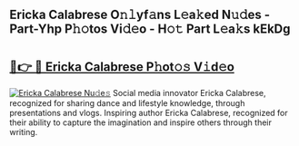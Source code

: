 ## Ericka Calabrese O𝚗𝚕yf𝚊ns L𝚎a𝚔ed N𝚞𝚍es - Part-Yhp P𝚑𝚘tos Vi𝚍𝚎o - H𝚘𝚝 Part L𝚎a𝚔s kEkDg

# <h2><a href="http://kf51b46.oniu.top/?m=Ericka+Calabrese">🔗👉 🔴 Ericka Calabrese P𝚑ot𝚘𝚜 V𝚒d𝚎o</a></h2>

[![Ericka Calabrese Nu𝚍e𝚜](https://i.imgur.com/0qMVB7G.gif)](http://kf51b46.oniu.top/?m=Ericka+Calabrese)
Social media innovator Ericka Calabrese, recognized for sharing dance and lifestyle knowledge, through presentations and vlogs. Inspiring author Ericka Calabrese, recognized for their ability to capture the imagination and inspire others through their writing.  
